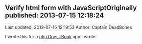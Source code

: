 ## Verify html form with JavaScriptOriginally published: 2013-07-15 12:18:24 
Last updated: 2013-07-15 12:19:53 
Author: Captain DeadBones 
 
I wrote this for a [php Guest Book](http://thelivingpearl.com/2013/07/15/the-guest-book-problem/) app I wrote. 